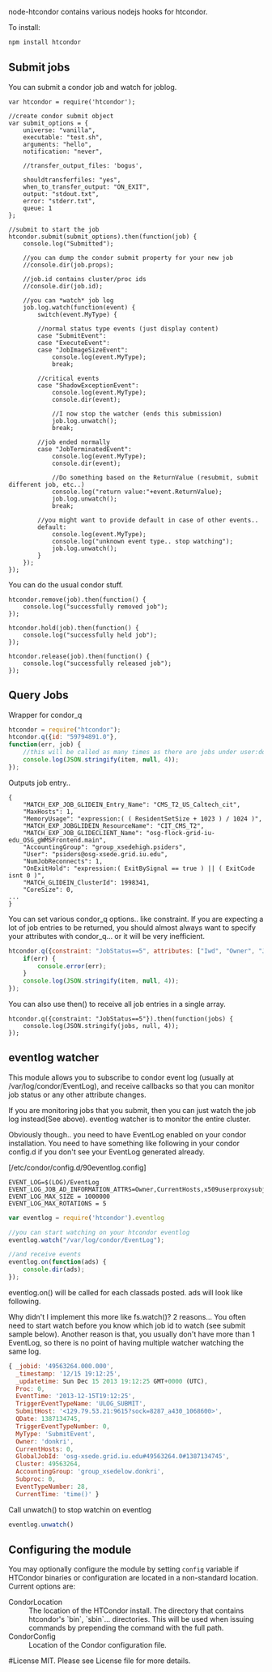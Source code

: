 node-htcondor contains various nodejs hooks for htcondor.

To install:

```bash
npm install htcondor
```

## Submit jobs

You can submit a condor job and watch for joblog.

```
var htcondor = require('htcondor');

//create condor submit object
var submit_options = {
    universe: "vanilla",
    executable: "test.sh",
    arguments: "hello",
    notification: "never",

    //transfer_output_files: 'bogus',

    shouldtransferfiles: "yes",
    when_to_transfer_output: "ON_EXIT",
    output: "stdout.txt",
    error: "stderr.txt",
    queue: 1
};

//submit to start the job
htcondor.submit(submit_options).then(function(job) {
    console.log("Submitted");

    //you can dump the condor submit property for your new job
    //console.dir(job.props);

    //job.id contains cluster/proc ids
    //console.dir(job.id);

    //you can *watch* job log
    job.log.watch(function(event) {
        switch(event.MyType) {

        //normal status type events (just display content)
        case "SubmitEvent":
        case "ExecuteEvent":
        case "JobImageSizeEvent":
            console.log(event.MyType);
            break;

        //critical events
        case "ShadowExceptionEvent":
            console.log(event.MyType);
            console.dir(event);

            //I now stop the watcher (ends this submission)
            job.log.unwatch();
            break;

        //job ended normally
        case "JobTerminatedEvent":
            console.log(event.MyType);
            console.dir(event);

            //Do something based on the ReturnValue (resubmit, submit different job, etc..)
            console.log("return value:"+event.ReturnValue);
            job.log.unwatch();
            break;

        //you might want to provide default in case of other events..
        default:
            console.log(event.MyType);
            console.log("unknown event type.. stop watching");
            job.log.unwatch();
        }
    });
});

```

You can do the usual condor stuff.

```
htcondor.remove(job).then(function() {
    console.log("successfully removed job");
});
```

```
htcondor.hold(job).then(function() {
    console.log("successfully held job");
});
```

```
htcondor.release(job).then(function() {
    console.log("successfully released job");
});
```

## Query Jobs

Wrapper for condor_q

```javascript
htcondor = require("htcondor");
htcondor.q({id: "59794891.0"},
function(err, job) {
    //this will be called as many times as there are jobs under user:donkri
    console.log(JSON.stringify(item, null, 4));
});
```

Outputs job entry..

```
{
    "MATCH_EXP_JOB_GLIDEIN_Entry_Name": "CMS_T2_US_Caltech_cit",
    "MaxHosts": 1,
    "MemoryUsage": "expression:( ( ResidentSetSize + 1023 ) / 1024 )",
    "MATCH_EXP_JOBGLIDEIN_ResourceName": "CIT_CMS_T2",
    "MATCH_EXP_JOB_GLIDECLIENT_Name": "osg-flock-grid-iu-edu_OSG_gWMSFrontend.main",
    "AccountingGroup": "group_xsedehigh.psiders",
    "User": "psiders@osg-xsede.grid.iu.edu",
    "NumJobReconnects": 1,
    "OnExitHold": "expression:( ExitBySignal == true ) || ( ExitCode isnt 0 )",
    "MATCH_GLIDEIN_ClusterId": 1998341,
    "CoreSize": 0,
...
}

```

You can set various condor_q options.. like constraint. If you are expecting a lot of job entries to be returned, 
you should almost always want to specify your attributes with condor_q... or it will be very inefficient.

```javascript
htcondor.q({constraint: "JobStatus==5", attributes: ["Iwd", "Owner", "JobStatus"]}, function(err, job) {
    if(err) {
        console.error(err);
    }
    console.log(JSON.stringify(item, null, 4));
});
```

You can also use then() to receive all job entries in a single array.

```
htcondor.q({constraint: "JobStatus==5"}).then(function(jobs) {
    console.log(JSON.stringify(jobs, null, 4));
});
```

## eventlog watcher

This module allows you to subscribe to condor event log (usually at /var/log/condor/EventLog), and receive callbacks so that you can monitor job status or any other attribute changes.

If you are monitoring jobs that you submit, then you can just watch the job log instead(See above). eventlog watcher is to monitor the entire cluster.

Obviously though.. you need to have EventLog enabled on your condor installation. You need to have something like following in your condor config.d if you don't see your EventLog generated already.

[/etc/condor/config.d/90eventlog.config]
```
EVENT_LOG=$(LOG)/EventLog
EVENT_LOG_JOB_AD_INFORMATION_ATTRS=Owner,CurrentHosts,x509userproxysubject,AccountingGroup,GlobalJobId,QDate,JobStartDate,JobCurrentStartDate,JobFinishedHookDone,MATCH_EXP_JOBGLIDEIN_Site,RemoteHost
EVENT_LOG_MAX_SIZE = 1000000
EVENT_LOG_MAX_ROTATIONS = 5
```

```javascript
var eventlog = require('htcondor').eventlog

//you can start watching on your htcondor eventlog
eventlog.watch("/var/log/condor/EventLog");

//and receive events
eventlog.on(function(ads) {
    console.dir(ads);
});
````

eventlog.on() will be called for each classads posted. ads will look like following.

Why didn't I implement this more like fs.watch()? 2 reasons... You often need to start watch before you know which job id to watch (see submit sample below). Another reason is that, you usually don't have more than 1 EventLog, so there is no point of having multiple watcher watching the same log.

```javascript
{ _jobid: '49563264.000.000',
  _timestamp: '12/15 19:12:25',
  _updatetime: Sun Dec 15 2013 19:12:25 GMT+0000 (UTC),
  Proc: 0,
  EventTime: '2013-12-15T19:12:25',
  TriggerEventTypeName: 'ULOG_SUBMIT',
  SubmitHost: '<129.79.53.21:9615?sock=8287_a430_1068600>',
  QDate: 1387134745,
  TriggerEventTypeNumber: 0,
  MyType: 'SubmitEvent',
  Owner: 'donkri',
  CurrentHosts: 0,
  GlobalJobId: 'osg-xsede.grid.iu.edu#49563264.0#1387134745',
  Cluster: 49563264,
  AccountingGroup: 'group_xsedelow.donkri',
  Subproc: 0,
  EventTypeNumber: 28,
  CurrentTime: 'time()' }
```

Call unwatch() to stop watchin on eventlog

```javascript
eventlog.unwatch()
```

## Configuring the module

You may optionally configure the module by setting `config` variable if HTCondor binaries or configuration are located in a non-standard location.  Current options are:

<dl>
  <dt>CondorLocation</dt>
  <dd>The location of the HTCondor install.  The directory that contains htcondor's `bin`, `sbin`... directories.  This will be used when issuing commands by prepending the command with the full path.</dd>

  <dt>CondorConfig</dt>
  <dd>Location of the Condor configuration file.</dd>
</dl>


#License
MIT. Please see License file for more details.
